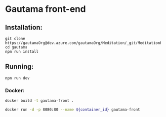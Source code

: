 # Gautama front-end

## Installation:

```
git clone https://gautamaOrg@dev.azure.com/gautamaOrg/Meditation/_git/MeditationFront
cd gautama
npm run install
```

## Running:

```
npm run dev
```

### Docker: 
```bash
docker build -t gautama-front . 
```

```bash
docker run -d -p 8080:80 --name ${container_id} gautama-front
```

